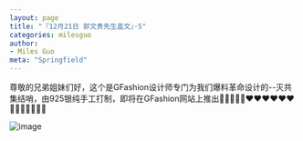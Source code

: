 ```yaml
---
layout: page
title: "『12月21日 郭文贵先生盖文』·5"
categories: milesguo
author:
- Miles Guo
meta: "Springfield"
---
```


尊敬的兄弟姐妹们好，这个是GFashion设计师专门为我们爆料革命设计的--灭共集结哨，由925银纯手工打制，即将在GFashion网站上推出🤩🤩🤩🤩🤩❤️❤️❤️❤️❤️❤️🥳🥳🥳🥳🥳🥳🥳

![image](../../../../image/milesguo/2020_12_21_Miles_Guo_Getter_5_1.png)
